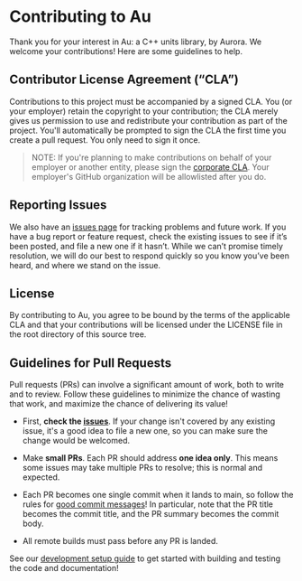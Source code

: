 # Contributing to Au

Thank you for your interest in Au: a C++ units library, by Aurora. We welcome your contributions!
Here are some guidelines to help.

## Contributor License Agreement (“CLA”)

Contributions to this project must be accompanied by a signed CLA. You (or your employer) retain the
copyright to your contribution; the CLA merely gives us permission to use and redistribute your
contribution as part of the project. You'll automatically be prompted to sign the CLA the first time
you create a pull request.  You only need to sign it once.

> NOTE: If you're planning to make contributions on behalf of your employer or another entity,
> please sign the [corporate
> CLA](https://docs.google.com/forms/d/e/1FAIpQLSdxFUhXe8cy5UMuu4cBQH_SPam0aQ5Yrxw0W8CHIpt0VhPV3g/viewform).
> Your employer's GitHub organization will be allowlisted after you do.

## Reporting Issues

We also have an [issues page](https://github.com/aurora-opensource/au/issues) for tracking problems
and future work. If you have a bug report or feature request, check the existing issues to see if
it’s been posted, and file a new one if it hasn’t. While we can’t promise timely resolution, we will
do our best to respond quickly so you know you’ve been heard, and where we stand on the issue.

## License

By contributing to Au, you agree to be bound by the terms of the applicable CLA and that your
contributions will be licensed under the LICENSE file in the root directory of this source tree.

## Guidelines for Pull Requests

Pull requests (PRs) can involve a significant amount of work, both to
write and to review.  Follow these guidelines to minimize the chance of wasting that work, and
maximize the chance of delivering its value!

- First, **check the [issues](https://github.com/aurora-opensource/au/issues)**.  If your change
  isn't covered by any existing issue, it's a good idea to file a new one, so you can make sure the
  change would be welcomed.

- Make **small PRs**.  Each PR should address **one idea only**.  This means some issues may take
  multiple PRs to resolve; this is normal and expected.

- Each PR becomes one single commit when it lands to main, so follow the rules for [good commit
  messages](https://cbea.ms/git-commit/)!  In particular, note that the PR title becomes the commit
  title, and the PR summary becomes the commit body.

- All remote builds must pass before any PR is landed.

See our [development setup guide](https://aurora-opensource.github.io/au/develop/) to get started
with building and testing the code and documentation!
